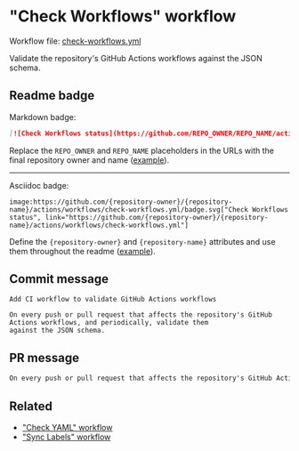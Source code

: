 # "Check Workflows" workflow

Workflow file: [check-workflows.yml](check-workflows.yml)

Validate the repository's GitHub Actions workflows against the JSON schema.

## Readme badge

Markdown badge:

```markdown
[![Check Workflows status](https://github.com/REPO_OWNER/REPO_NAME/actions/workflows/check-workflows.yml/badge.svg)](https://github.com/REPO_OWNER/REPO_NAME/actions/workflows/check-workflows.yml)
```

Replace the `REPO_OWNER` and `REPO_NAME` placeholders in the URLs with the final repository owner and name ([example](https://raw.githubusercontent.com/arduino-libraries/ArduinoIoTCloud/master/README.md)).

---

Asciidoc badge:

```adoc
image:https://github.com/{repository-owner}/{repository-name}/actions/workflows/check-workflows.yml/badge.svg["Check Workflows status", link="https://github.com/{repository-owner}/{repository-name}/actions/workflows/check-workflows.yml"]
```

Define the `{repository-owner}` and `{repository-name}` attributes and use them throughout the readme ([example](https://raw.githubusercontent.com/arduino-libraries/WiFiNINA/master/README.adoc)).

## Commit message

```
Add CI workflow to validate GitHub Actions workflows

On every push or pull request that affects the repository's GitHub Actions workflows, and periodically, validate them
against the JSON schema.
```

## PR message

```markdown
On every push or pull request that affects the repository's GitHub Actions workflows, and periodically, validate them against the JSON schema.
```

## Related

- ["Check YAML" workflow](check-yaml.md)
- ["Sync Labels" workflow](sync-labels.md)
